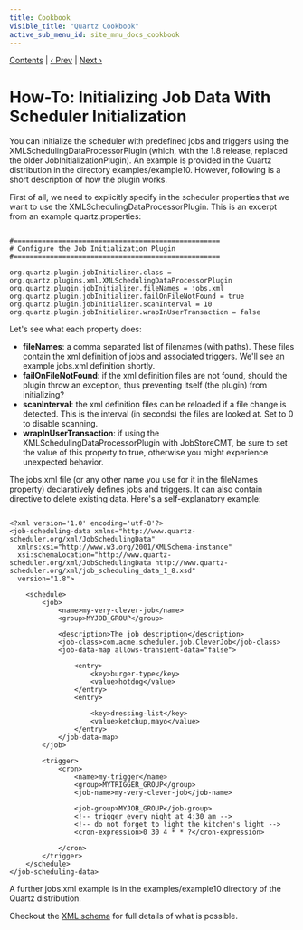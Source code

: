 ```yaml
---
title: Cookbook
visible_title: "Quartz Cookbook"
active_sub_menu_id: site_mnu_docs_cookbook
---
```

<div class="secNavPanel"><a href=".">Contents</a> | <a href="UpdateTrigger.md">&lsaquo;&nbsp;Prev</a> | <a href="ListJobs.md">Next&nbsp;&rsaquo;</a></div>





# How-To: Initializing Job Data With Scheduler Initialization

You can initialize the scheduler with predefined jobs and triggers using the XMLSchedulingDataProcessorPlugin (which, with the 1.8 release, replaced the older JobInitializationPlugin). An example is provided in the Quartz distribution in the directory examples/example10. However, following is a short description of how the plugin works.

First of all, we need to explicitly specify in the scheduler properties that we want to use the XMLSchedulingDataProcessorPlugin. This is an excerpt from an example quartz.properties:

<pre class="prettyprint highlight"><code class="language-java" data-lang="java">
#===================================================
# Configure the Job Initialization Plugin
#===================================================

org.quartz.plugin.jobInitializer.class = org.quartz.plugins.xml.XMLSchedulingDataProcessorPlugin
org.quartz.plugin.jobInitializer.fileNames = jobs.xml
org.quartz.plugin.jobInitializer.failOnFileNotFound = true
org.quartz.plugin.jobInitializer.scanInterval = 10
org.quartz.plugin.jobInitializer.wrapInUserTransaction = false
</code></pre>


Let's see what each property does:

+ **fileNames**: a comma separated list of filenames (with paths). These files contain the xml definition of jobs and associated triggers. We'll see an example jobs.xml definition shortly.
+ **failOnFileNotFound**: if the xml definition files are not found, should the plugin throw an exception, thus preventing itself (the plugin) from initializing?
+ **scanInterval**: the xml definition files can be reloaded if a file change is detected. This is the interval (in seconds) the files are looked at. Set to 0 to disable scanning.
+ **wrapInUserTransaction**: if using the XMLSchedulingDataProcessorPlugin with JobStoreCMT, be sure to set the value of this property to true, otherwise you might experience unexpected behavior.



The jobs.xml file (or any other name you use for it in the fileNames property) declaratively defines jobs and triggers. It can also contain directive to delete existing data.  Here's a self-explanatory example:


<pre class="prettyprint highlight"><code class="language-xml" data-lang="xml">
&lt;?xml version='1.0' encoding='utf-8'?&gt;
&lt;job-scheduling-data xmlns="http://www.quartz-scheduler.org/xml/JobSchedulingData"
  xmlns:xsi="http://www.w3.org/2001/XMLSchema-instance"
  xsi:schemaLocation="http://www.quartz-scheduler.org/xml/JobSchedulingData http://www.quartz-scheduler.org/xml/job_scheduling_data_1_8.xsd"
  version="1.8"&gt;

    &lt;schedule&gt;
        &lt;job&gt;
            &lt;name&gt;my-very-clever-job&lt;/name&gt;
            &lt;group&gt;MYJOB_GROUP&lt;/group&gt;

            &lt;description&gt;The job description&lt;/description&gt;
            &lt;job-class&gt;com.acme.scheduler.job.CleverJob&lt;/job-class&gt;
            &lt;job-data-map allows-transient-data="false"&gt;

                &lt;entry&gt;
                    &lt;key&gt;burger-type&lt;/key&gt;
                    &lt;value&gt;hotdog&lt;/value&gt;
                &lt;/entry&gt;
                &lt;entry&gt;

                    &lt;key&gt;dressing-list&lt;/key&gt;
                    &lt;value&gt;ketchup,mayo&lt;/value&gt;
                &lt;/entry&gt;
            &lt;/job-data-map&gt;
        &lt;/job&gt;

        &lt;trigger&gt;
            &lt;cron&gt;
                &lt;name&gt;my-trigger&lt;/name&gt;
                &lt;group&gt;MYTRIGGER_GROUP&lt;/group&gt;
                &lt;job-name&gt;my-very-clever-job&lt;/job-name&gt;

                &lt;job-group&gt;MYJOB_GROUP&lt;/job-group&gt;
                &lt;!-- trigger every night at 4:30 am --&gt;
                &lt;!-- do not forget to light the kitchen's light --&gt;
                &lt;cron-expression&gt;0 30 4 * * ?&lt;/cron-expression&gt;

            &lt;/cron&gt;
        &lt;/trigger&gt;
    &lt;/schedule&gt;
&lt;/job-scheduling-data&gt;
</code></pre>


A further jobs.xml example is in the examples/example10 directory of the Quartz distribution.

Checkout the <a href="http://www.quartz-scheduler.org/xml/job_scheduling_data_2_0.xsd">XML schema</a> for full details of what is possible.
